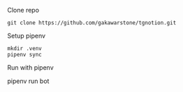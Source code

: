Clone repo

    git clone https://github.com/gakawarstone/tgnotion.git

Setup pipenv

    mkdir .venv
    pipenv sync
 
    
Run with pipenv

   pipenv run bot